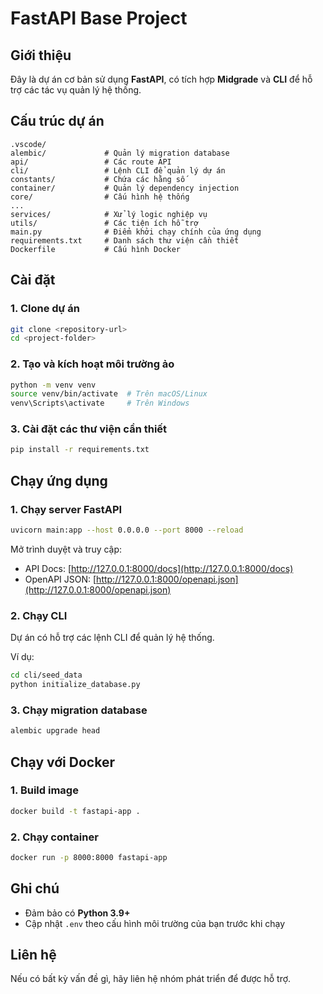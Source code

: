 # FastAPI Base Project

## Giới thiệu

Đây là dự án cơ bản sử dụng **FastAPI**, có tích hợp **Midgrade** và **CLI** để hỗ trợ các tác vụ quản lý hệ thống.

## Cấu trúc dự án

```
.vscode/
alembic/             # Quản lý migration database
api/                 # Các route API
cli/                 # Lệnh CLI để quản lý dự án
constants/           # Chứa các hằng số
container/           # Quản lý dependency injection
core/                # Cấu hình hệ thống
...
services/            # Xử lý logic nghiệp vụ
utils/               # Các tiện ích hỗ trợ
main.py              # Điểm khởi chạy chính của ứng dụng
requirements.txt     # Danh sách thư viện cần thiết
Dockerfile           # Cấu hình Docker
```

## Cài đặt

### 1. Clone dự án

```bash
git clone <repository-url>
cd <project-folder>
```

### 2. Tạo và kích hoạt môi trường ảo

```bash
python -m venv venv
source venv/bin/activate  # Trên macOS/Linux
venv\Scripts\activate     # Trên Windows
```

### 3. Cài đặt các thư viện cần thiết

```bash
pip install -r requirements.txt
```

## Chạy ứng dụng

### 1. Chạy server FastAPI

```bash
uvicorn main:app --host 0.0.0.0 --port 8000 --reload
```

Mở trình duyệt và truy cập:

- API Docs: [http://127.0.0.1:8000/docs](http://127.0.0.1:8000/docs)
- OpenAPI JSON: [http://127.0.0.1:8000/openapi.json](http://127.0.0.1:8000/openapi.json)

### 2. Chạy CLI

Dự án có hỗ trợ các lệnh CLI để quản lý hệ thống.

Ví dụ:

```bash
cd cli/seed_data
python initialize_database.py
```

### 3. Chạy migration database

```bash
alembic upgrade head
```

## Chạy với Docker

### 1. Build image

```bash
docker build -t fastapi-app .
```

### 2. Chạy container

```bash
docker run -p 8000:8000 fastapi-app
```

## Ghi chú

- Đảm bảo có **Python 3.9+**
- Cập nhật `.env` theo cấu hình môi trường của bạn trước khi chạy

## Liên hệ

Nếu có bất kỳ vấn đề gì, hãy liên hệ nhóm phát triển để được hỗ trợ.
